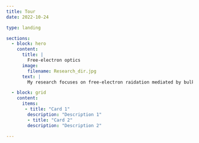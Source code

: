 ```yaml
---
title: Tour
date: 2022-10-24

type: landing

sections:
  - block: hero
    content:
      title: |
        Free-electron optics
      image:
        filename: Research_dir.jpg
      text: |
        My research focuses on free-electron raidation mediated by bulk and nanophotonic materials.

  - block: grid
    content:
      items:
       - title: "Card 1"
        description: "Description 1"
        - title: "Card 2"
        description: "Description 2"
  
---
```

